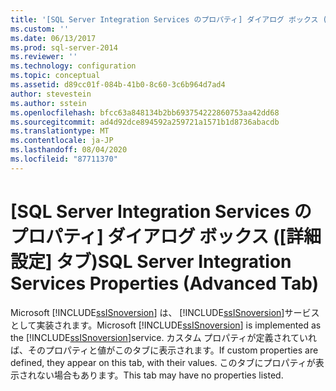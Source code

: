 ```yaml
---
title: '[SQL Server Integration Services のプロパティ] ダイアログ ボックス ([詳細設定] タブ) | Microsoft Docs'
ms.custom: ''
ms.date: 06/13/2017
ms.prod: sql-server-2014
ms.reviewer: ''
ms.technology: configuration
ms.topic: conceptual
ms.assetid: d89cc01f-084b-41b0-8c60-3c6b964d7ad4
author: stevestein
ms.author: sstein
ms.openlocfilehash: bfcc63a848134b2bb693754222860753aa42dd68
ms.sourcegitcommit: ad4d92dce894592a259721a1571b1d8736abacdb
ms.translationtype: MT
ms.contentlocale: ja-JP
ms.lasthandoff: 08/04/2020
ms.locfileid: "87711370"
---
```

# <a name="sql-server-integration-services-properties-advanced-tab"></a><span data-ttu-id="9f4dc-102">[SQL Server Integration Services のプロパティ] ダイアログ ボックス ([詳細設定] タブ)</span><span class="sxs-lookup"><span data-stu-id="9f4dc-102">SQL Server Integration Services Properties (Advanced Tab)</span></span>
  <span data-ttu-id="9f4dc-103">Microsoft [!INCLUDE[ssISnoversion](../../includes/ssisnoversion-md.md)] は、 [!INCLUDE[ssISnoversion](../../includes/ssisnoversion-md.md)]サービスとして実装されます。</span><span class="sxs-lookup"><span data-stu-id="9f4dc-103">Microsoft [!INCLUDE[ssISnoversion](../../includes/ssisnoversion-md.md)] is implemented as the [!INCLUDE[ssISnoversion](../../includes/ssisnoversion-md.md)]service.</span></span> <span data-ttu-id="9f4dc-104">カスタム プロパティが定義されていれば、そのプロパティと値がこのタブに表示されます。</span><span class="sxs-lookup"><span data-stu-id="9f4dc-104">If custom properties are defined, they appear on this tab, with their values.</span></span> <span data-ttu-id="9f4dc-105">このタブにプロパティが表示されない場合もあります。</span><span class="sxs-lookup"><span data-stu-id="9f4dc-105">This tab may have no properties listed.</span></span>  
  
  
